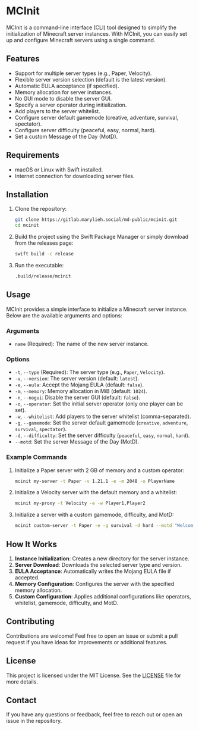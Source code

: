 # MCInit

MCInit is a command-line interface (CLI) tool designed to simplify the initialization of Minecraft server instances. With MCInit, you can easily set up and configure Minecraft servers using a single command.

## Features

- Support for multiple server types (e.g., Paper, Velocity).
- Flexible server version selection (default is the latest version).
- Automatic EULA acceptance (if specified).
- Memory allocation for server instances.
- No GUI mode to disable the server GUI.
- Specify a server operator during initialization.
- Add players to the server whitelist.
- Configure server default gamemode (creative, adventure, survival, spectator).
- Configure server difficulty (peaceful, easy, normal, hard).
- Set a custom Message of the Day (MotD).

## Requirements

- macOS or Linux with Swift installed.
- Internet connection for downloading server files.

## Installation

1. Clone the repository:

   ```bash
   git clone https://gitlab.marylieh.social/md-public/mcinit.git
   cd mcinit
   ```

2. Build the project using the Swift Package Manager or simply download from the releases page:

   ```bash
   swift build -c release
   ```

3. Run the executable:

   ```bash
   .build/release/mcinit
   ```

## Usage

MCInit provides a simple interface to initialize a Minecraft server instance. Below are the available arguments and options:

### Arguments

- `name` (Required): The name of the new server instance.

### Options

- `-t`, `--type` (Required): The server type (e.g., `Paper`, `Velocity`).
- `-v`, `--version`: The server version (default: `latest`).
- `-e`, `--eula`: Accept the Mojang EULA (default: `false`).
- `-m`, `--memory`: Memory allocation in MiB (default: `1024`).
- `-n`, `--nogui`: Disable the server GUI (default: `false`).
- `-o`, `--operator`: Set the initial server operator (only one player can be set).
- `-w`, `--whitelist`: Add players to the server whitelist (comma-separated).
- `-g`, `--gamemode`: Set the server default gamemode (`creative`, `adventure`, `survival`, `spectator`).
- `-d`, `--difficulty`: Set the server difficulty (`peaceful`, `easy`, `normal`, `hard`).
- `--motd`: Set the server Message of the Day (MotD).

### Example Commands

1. Initialize a Paper server with 2 GB of memory and a custom operator:

   ```bash
   mcinit my-server -t Paper -v 1.21.1 -e -m 2048 -o PlayerName
   ```

2. Initialize a Velocity server with the default memory and a whitelist:

   ```bash
   mcinit my-proxy -t Velocity -e -w Player1,Player2
   ```

3. Initialize a server with a custom gamemode, difficulty, and MotD:

   ```bash
   mcinit custom-server -t Paper -e -g survival -d hard --motd "Welcome to my server!"
   ```

## How It Works

1. **Instance Initialization**: Creates a new directory for the server instance.
2. **Server Download**: Downloads the selected server type and version.
3. **EULA Acceptance**: Automatically writes the Mojang EULA file if accepted.
4. **Memory Configuration**: Configures the server with the specified memory allocation.
5. **Custom Configuration**: Applies additional configurations like operators, whitelist, gamemode, difficulty, and MotD.

## Contributing

Contributions are welcome! Feel free to open an issue or submit a pull request if you have ideas for improvements or additional features.

## License

This project is licensed under the MIT License. See the [LICENSE](LICENSE) file for more details.

## Contact

If you have any questions or feedback, feel free to reach out or open an issue in the repository.
